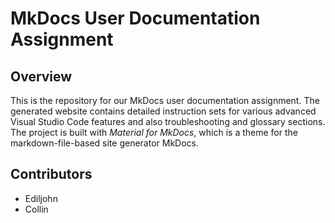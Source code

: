 # MkDocs User Documentation Assignment
## Overview
This is the repository for our MkDocs user documentation assignment. The generated website contains detailed instruction sets for various advanced Visual Studio Code features and also troubleshooting and glossary sections. The project is built with *Material for MkDocs*, which is a theme for the markdown-file-based site generator MkDocs.

## Contributors
* Ediljohn
* Collin
